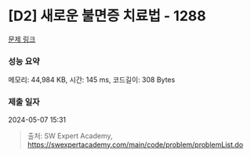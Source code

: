 # [D2] 새로운 불면증 치료법 - 1288 

[문제 링크](https://swexpertacademy.com/main/code/problem/problemDetail.do?contestProbId=AV18_yw6I9MCFAZN) 

### 성능 요약

메모리: 44,984 KB, 시간: 145 ms, 코드길이: 308 Bytes

### 제출 일자

2024-05-07 15:31



> 출처: SW Expert Academy, https://swexpertacademy.com/main/code/problem/problemList.do